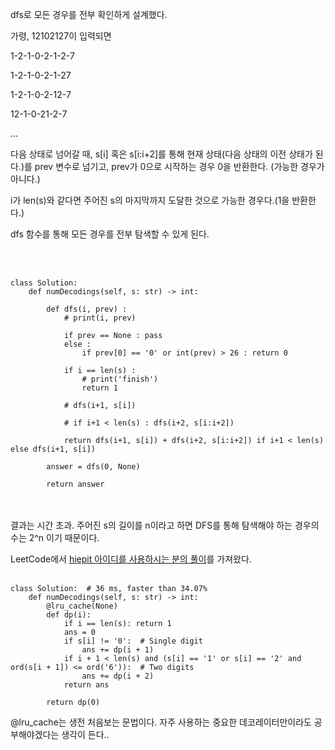 dfs로 모든 경우를 전부 확인하게 설계했다.

가령, 12102127이 입력되면

1-2-1-0-2-1-2-7

1-2-1-0-2-1-27

1-2-1-0-2-12-7

12-1-0-21-2-7

...

다음 상태로 넘어갈 때, s[i] 혹은 s[i:i+2]를 통해 현재 상태(다음 상태의 이전 상태가 된다.)를 prev 변수로 넘기고, prev가 0으로 시작하는 경우 0을 반환한다. (가능한 경우가 아니다.)

i가 len(s)와 같다면 주어진 s의 마지막까지 도달한 것으로 가능한 경우다.(1을 반환한다.)

dfs 함수를 통해 모든 경우를 전부 탐색할 수 있게 된다.

<br><br>

```
class Solution:
    def numDecodings(self, s: str) -> int:
        
        def dfs(i, prev) :
            # print(i, prev)
            
            if prev == None : pass
            else : 
                if prev[0] == '0' or int(prev) > 26 : return 0
            
            if i == len(s) :
                # print('finish')
                return 1
            
            # dfs(i+1, s[i])
            
            # if i+1 < len(s) : dfs(i+2, s[i:i+2])
                
            return dfs(i+1, s[i]) + dfs(i+2, s[i:i+2]) if i+1 < len(s) else dfs(i+1, s[i])
            
        answer = dfs(0, None)
        
        return answer
```
<br><br>
결과는 시간 초과. 주어진 s의 길이를 n이라고 하면 DFS를 통해 탐색해야 하는 경우의 수는 2^n 이기 때문이다.

LeetCode에서 [hiepit 아이디를 사용하시는 분의 풀이](https://leetcode.com/problems/decode-ways/discuss/1410794/C%2B%2BPython-From-Top-down-DP-to-Bottom-up-DP-O(1)-Space-Clean-and-Concise)를 가져왔다.
<br><br>

```
class Solution:  # 36 ms, faster than 34.07%
    def numDecodings(self, s: str) -> int:
        @lru_cache(None)
        def dp(i):
            if i == len(s): return 1
            ans = 0
            if s[i] != '0':  # Single digit
                ans += dp(i + 1)
            if i + 1 < len(s) and (s[i] == '1' or s[i] == '2' and ord(s[i + 1]) <= ord('6')):  # Two digits
                ans += dp(i + 2)
            return ans

        return dp(0) 
```
@lru_cache는 생전 처음보는 문법이다. 자주 사용하는 중요한 데코레이터만이라도 공부해야겠다는 생각이 든다..

<script src="https://gist.github.com/1cg2cg3cg/4f536d479ea7f7b68805ea75d312c946.js"></script>
